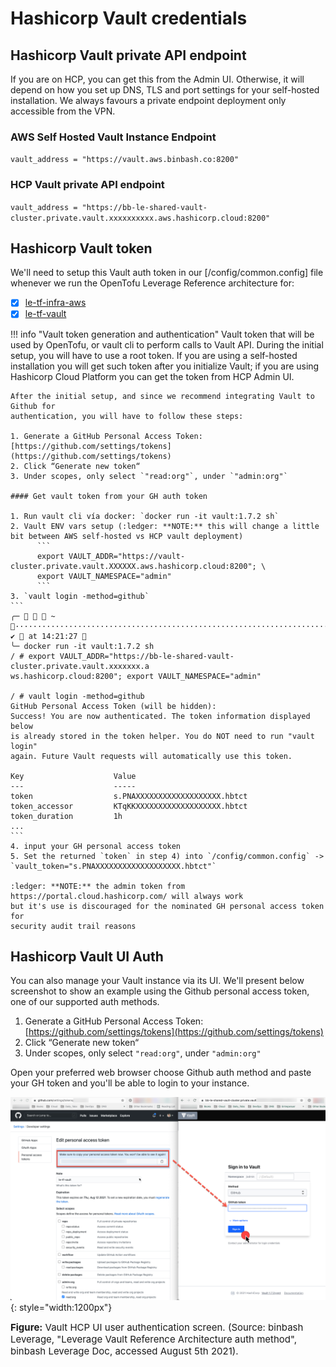 # Hashicorp Vault credentials 

## Hashicorp Vault private API endpoint

If you are on HCP, you can get this from the Admin UI. Otherwise, it will
depend on how you set up DNS, TLS and port settings for your self-hosted
installation. We always favours a private endpoint deployment only accessible
from the VPN.

### AWS Self Hosted Vault Instance Endpoint
`vault_address = "https://vault.aws.binbash.co:8200"`

### HCP Vault private API endpoint
`vault_address = "https://bb-le-shared-vault-cluster.private.vault.xxxxxxxxxx.aws.hashicorp.cloud:8200"`

## Hashicorp Vault token

We'll need to setup this Vault auth token in our [/config/common.config] file whenever we run the 
OpenTofu Leverage Reference architecture for:

- [x] [le-tf-infra-aws](https://github.com/binbashar/le-tf-infra-aws/blob/master/config/common.config.example)
- [x] [le-tf-vault](https://github.com/binbashar/le-tf-vault/blob/master/config/common.config.example)

!!! info "Vault token generation and authentication"
    Vault token that will be used by OpenTofu, or vault cli to perform calls to Vault API.
    During the initial setup, you will have to use a root token. If you are
    using a self-hosted installation you will get such token after you initialize
    Vault; if you are using Hashicorp Cloud Platform you can get the token from
    HCP Admin UI.
    
    After the initial setup, and since we recommend integrating Vault to Github for
    authentication, you will have to follow these steps:
       
    1. Generate a GitHub Personal Access Token: [https://github.com/settings/tokens](https://github.com/settings/tokens)
    2. Click “Generate new token“
    3. Under scopes, only select `"read:org"`, under `"admin:org"`
    
    #### Get vault token from your GH auth token
    
    1. Run vault cli vía docker: `docker run -it vault:1.7.2 sh`
    2. Vault ENV vars setup (:ledger: **NOTE:** this will change a little bit between AWS self-hosted vs HCP vault deployment)
          ```
          export VAULT_ADDR="https://vault-cluster.private.vault.XXXXXX.aws.hashicorp.cloud:8200"; \
          export VAULT_NAMESPACE="admin"
          ```
    3. `vault login -method=github`
    ```
    ╭─    ~ ············································································· ✔  at 14:21:27 
    ╰─ docker run -it vault:1.7.2 sh
    / # export VAULT_ADDR="https://bb-le-shared-vault-cluster.private.vault.xxxxxxx.a
    ws.hashicorp.cloud:8200"; export VAULT_NAMESPACE="admin"

    / # vault login -method=github
    GitHub Personal Access Token (will be hidden):
    Success! You are now authenticated. The token information displayed below
    is already stored in the token helper. You do NOT need to run "vault login"
    again. Future Vault requests will automatically use this token.
    
    Key                    Value
    ---                    -----
    token                  s.PNAXXXXXXXXXXXXXXXXXXX.hbtct
    token_accessor         KTqKKXXXXXXXXXXXXXXXXXXX.hbtct
    token_duration         1h
    ...
    ```
    4. input your GH personal access token
    5. Set the returned `token` in step 4) into `/config/common.config` -> `vault_token="s.PNAXXXXXXXXXXXXXXXXXXX.hbtct"`
    
    :ledger: **NOTE:** the admin token from https://portal.cloud.hashicorp.com/ will always work
    but it's use is discouraged for the nominated GH personal access token for
    security audit trail reasons

## Hashicorp Vault UI Auth

You can also manage your Vault instance via its UI. We'll present below screenshot 
to show an example using the Github personal access token, one of our supported auth methods. 

1. Generate a GitHub Personal Access Token: [https://github.com/settings/tokens](https://github.com/settings/tokens)
2. Click “Generate new token“
3. Under scopes, only select `"read:org"`, under `"admin:org"`

Open your preferred web browser choose Github auth method and paste your GH token and you'll be able
to login to your instance.

![leverage-vault-ui-auth](/assets/images/screenshots/vault-ui-auth-github.png "Leverage"){: style="width:1200px"}
<figcaption style="font-size:15px">
<b>Figure:</b> Vault HCP UI user authentication screen.
(Source: binbash Leverage,
"Leverage Vault Reference Architecture auth method",
binbash Leverage Doc, accessed August 5th 2021).
</figcaption>

